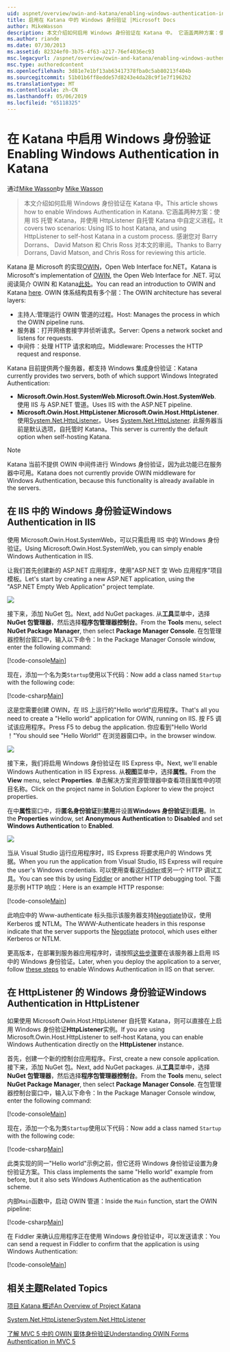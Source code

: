 ```yaml
---
uid: aspnet/overview/owin-and-katana/enabling-windows-authentication-in-katana
title: 启用在 Katana 中的 Windows 身份验证 |Microsoft Docs
author: MikeWasson
description: 本文介绍如何启用 Windows 身份验证在 Katana 中。 它涵盖两种方案：使用 IIS 托管 Katana，并使用 HttpListener 自托管 Kat...
ms.author: riande
ms.date: 07/30/2013
ms.assetid: 82324ef0-3b75-4f63-a217-76ef4036ec93
msc.legacyurl: /aspnet/overview/owin-and-katana/enabling-windows-authentication-in-katana
msc.type: authoredcontent
ms.openlocfilehash: 3d81e7e1bf13ab63417378fba0c5ab80213f404b
ms.sourcegitcommit: 51b01b6ff8edde57d8243e4da28c9f1e7f1962b2
ms.translationtype: MT
ms.contentlocale: zh-CN
ms.lasthandoff: 05/06/2019
ms.locfileid: "65118325"
---
```

# <a name="enabling-windows-authentication-in-katana"></a><span data-ttu-id="2fc5f-104">在 Katana 中启用 Windows 身份验证</span><span class="sxs-lookup"><span data-stu-id="2fc5f-104">Enabling Windows Authentication in Katana</span></span>

<span data-ttu-id="2fc5f-105">通过[Mike Wasson](https://github.com/MikeWasson)</span><span class="sxs-lookup"><span data-stu-id="2fc5f-105">by [Mike Wasson](https://github.com/MikeWasson)</span></span>

> <span data-ttu-id="2fc5f-106">本文介绍如何启用 Windows 身份验证在 Katana 中。</span><span class="sxs-lookup"><span data-stu-id="2fc5f-106">This article shows how to enable Windows Authentication in Katana.</span></span> <span data-ttu-id="2fc5f-107">它涵盖两种方案：使用 IIS 托管 Katana，并使用 HttpListener 自托管 Katana 中自定义进程。</span><span class="sxs-lookup"><span data-stu-id="2fc5f-107">It covers two scenarios: Using IIS to host Katana, and using HttpListener to self-host Katana in a custom process.</span></span> <span data-ttu-id="2fc5f-108">感谢您对 Barry Dorrans、 David Matson 和 Chris Ross 对本文的审阅。</span><span class="sxs-lookup"><span data-stu-id="2fc5f-108">Thanks to Barry Dorrans, David Matson, and Chris Ross for reviewing this article.</span></span>

<span data-ttu-id="2fc5f-109">Katana 是 Microsoft 的实现[OWIN](http://owin.org/)，Open Web Interface for.NET。</span><span class="sxs-lookup"><span data-stu-id="2fc5f-109">Katana is Microsoft's implementation of [OWIN](http://owin.org/), the Open Web Interface for .NET.</span></span> <span data-ttu-id="2fc5f-110">可以阅读简介 OWIN 和 Katana[此处](an-overview-of-project-katana.md)。</span><span class="sxs-lookup"><span data-stu-id="2fc5f-110">You can read an introduction to OWIN and Katana [here](an-overview-of-project-katana.md).</span></span> <span data-ttu-id="2fc5f-111">OWIN 体系结构具有多个层：</span><span class="sxs-lookup"><span data-stu-id="2fc5f-111">The OWIN architecture has several layers:</span></span>

- <span data-ttu-id="2fc5f-112">主持人:管理运行 OWIN 管道的过程。</span><span class="sxs-lookup"><span data-stu-id="2fc5f-112">Host: Manages the process in which the OWIN pipeline runs.</span></span>
- <span data-ttu-id="2fc5f-113">服务器：打开网络套接字并侦听请求。</span><span class="sxs-lookup"><span data-stu-id="2fc5f-113">Server: Opens a network socket and listens for requests.</span></span>
- <span data-ttu-id="2fc5f-114">中间件：处理 HTTP 请求和响应。</span><span class="sxs-lookup"><span data-stu-id="2fc5f-114">Middleware: Processes the HTTP request and response.</span></span>

<span data-ttu-id="2fc5f-115">Katana 目前提供两个服务器，都支持 Windows 集成身份验证：</span><span class="sxs-lookup"><span data-stu-id="2fc5f-115">Katana currently provides two servers, both of which support Windows Integrated Authentication:</span></span>

- <span data-ttu-id="2fc5f-116">**Microsoft.Owin.Host.SystemWeb**.</span><span class="sxs-lookup"><span data-stu-id="2fc5f-116">**Microsoft.Owin.Host.SystemWeb**.</span></span> <span data-ttu-id="2fc5f-117">使用 IIS 与 ASP.NET 管道。</span><span class="sxs-lookup"><span data-stu-id="2fc5f-117">Uses IIS with the ASP.NET pipeline.</span></span>
- <span data-ttu-id="2fc5f-118">**Microsoft.Owin.Host.HttpListener**.</span><span class="sxs-lookup"><span data-stu-id="2fc5f-118">**Microsoft.Owin.Host.HttpListener**.</span></span> <span data-ttu-id="2fc5f-119">使用[System.Net.HttpListener](https://msdn.microsoft.com/library/system.net.httplistener.aspx)。</span><span class="sxs-lookup"><span data-stu-id="2fc5f-119">Uses [System.Net.HttpListener](https://msdn.microsoft.com/library/system.net.httplistener.aspx).</span></span> <span data-ttu-id="2fc5f-120">此服务器当前是默认选项，自托管时 Katana。</span><span class="sxs-lookup"><span data-stu-id="2fc5f-120">This server is currently the default option when self-hosting Katana.</span></span>

> [!NOTE]
> <span data-ttu-id="2fc5f-121">Katana 当前不提供 OWIN 中间件进行 Windows 身份验证，因为此功能已在服务器中可用。</span><span class="sxs-lookup"><span data-stu-id="2fc5f-121">Katana does not currently provide OWIN middleware for Windows Authentication, because this functionality is already available in the servers.</span></span>

## <a name="windows-authentication-in-iis"></a><span data-ttu-id="2fc5f-122">在 IIS 中的 Windows 身份验证</span><span class="sxs-lookup"><span data-stu-id="2fc5f-122">Windows Authentication in IIS</span></span>

<span data-ttu-id="2fc5f-123">使用 Microsoft.Owin.Host.SystemWeb，可以只需启用 IIS 中的 Windows 身份验证。</span><span class="sxs-lookup"><span data-stu-id="2fc5f-123">Using Microsoft.Owin.Host.SystemWeb, you can simply enable Windows Authentication in IIS.</span></span>

<span data-ttu-id="2fc5f-124">让我们首先创建新的 ASP.NET 应用程序，使用"ASP.NET 空 Web 应用程序"项目模板。</span><span class="sxs-lookup"><span data-stu-id="2fc5f-124">Let's start by creating a new ASP.NET application, using the "ASP.NET Empty Web Application" project template.</span></span>

![](enabling-windows-authentication-in-katana/_static/image1.png)

<span data-ttu-id="2fc5f-125">接下来，添加 NuGet 包。</span><span class="sxs-lookup"><span data-stu-id="2fc5f-125">Next, add NuGet packages.</span></span> <span data-ttu-id="2fc5f-126">从**工具**菜单中，选择**NuGet 包管理器**，然后选择**程序包管理器控制台**。</span><span class="sxs-lookup"><span data-stu-id="2fc5f-126">From the **Tools** menu, select **NuGet Package Manager**, then select **Package Manager Console**.</span></span> <span data-ttu-id="2fc5f-127">在包管理器控制台窗口中，输入以下命令：</span><span class="sxs-lookup"><span data-stu-id="2fc5f-127">In the Package Manager Console window, enter the following command:</span></span>

[!code-console[Main](enabling-windows-authentication-in-katana/samples/sample1.cmd)]

<span data-ttu-id="2fc5f-128">现在，添加一个名为类`Startup`使用以下代码：</span><span class="sxs-lookup"><span data-stu-id="2fc5f-128">Now add a class named `Startup` with the following code:</span></span>

[!code-csharp[Main](enabling-windows-authentication-in-katana/samples/sample2.cs)]

<span data-ttu-id="2fc5f-129">这是您需要创建 OWIN，在 IIS 上运行的"Hello world"应用程序。</span><span class="sxs-lookup"><span data-stu-id="2fc5f-129">That's all you need to create a "Hello world" application for OWIN, running on IIS.</span></span> <span data-ttu-id="2fc5f-130">按 F5 调试该应用程序。</span><span class="sxs-lookup"><span data-stu-id="2fc5f-130">Press F5 to debug the application.</span></span> <span data-ttu-id="2fc5f-131">你应看到"Hello World ！"</span><span class="sxs-lookup"><span data-stu-id="2fc5f-131">You should see "Hello World!"</span></span> <span data-ttu-id="2fc5f-132">在浏览器窗口中。</span><span class="sxs-lookup"><span data-stu-id="2fc5f-132">in the browser window.</span></span>

![](enabling-windows-authentication-in-katana/_static/image2.png)

<span data-ttu-id="2fc5f-133">接下来，我们将启用 Windows 身份验证在 IIS Express 中。</span><span class="sxs-lookup"><span data-stu-id="2fc5f-133">Next, we'll enable Windows Authentication in IIS Express.</span></span> <span data-ttu-id="2fc5f-134">从**视图**菜单中，选择**属性**。</span><span class="sxs-lookup"><span data-stu-id="2fc5f-134">From the **View** menu, select **Properties**.</span></span> <span data-ttu-id="2fc5f-135">单击解决方案资源管理器中查看项目属性中的项目名称。</span><span class="sxs-lookup"><span data-stu-id="2fc5f-135">Click on the project name in Solution Explorer to view the project properties.</span></span>

<span data-ttu-id="2fc5f-136">在中**属性**窗口中，将**匿名身份验证**到**禁用**并设置**Windows 身份验证**到**启用**。</span><span class="sxs-lookup"><span data-stu-id="2fc5f-136">In the **Properties** window, set **Anonymous Authentication** to **Disabled** and set **Windows Authentication** to **Enabled**.</span></span>

![](enabling-windows-authentication-in-katana/_static/image3.png)

<span data-ttu-id="2fc5f-137">当从 Visual Studio 运行应用程序时，IIS Express 将要求用户的 Windows 凭据。</span><span class="sxs-lookup"><span data-stu-id="2fc5f-137">When you run the application from Visual Studio, IIS Express will require the user's Windows credentials.</span></span> <span data-ttu-id="2fc5f-138">可以使用查看这[Fiddler](http://fiddler2.com/home)或另一个 HTTP 调试工具。</span><span class="sxs-lookup"><span data-stu-id="2fc5f-138">You can see this by using [Fiddler](http://fiddler2.com/home) or another HTTP debugging tool.</span></span> <span data-ttu-id="2fc5f-139">下面是示例 HTTP 响应：</span><span class="sxs-lookup"><span data-stu-id="2fc5f-139">Here is an example HTTP response:</span></span>

[!code-console[Main](enabling-windows-authentication-in-katana/samples/sample3.cmd?highlight=1,5-6)]

<span data-ttu-id="2fc5f-140">此响应中的 Www-authenticate 标头指示该服务器支持[Negotiate](http://www.ietf.org/rfc/rfc4559.txt)协议，使用 Kerberos 或 NTLM。</span><span class="sxs-lookup"><span data-stu-id="2fc5f-140">The WWW-Authenticate headers in this response indicate that the server supports the [Negotiate](http://www.ietf.org/rfc/rfc4559.txt) protocol, which uses either Kerberos or NTLM.</span></span>

<span data-ttu-id="2fc5f-141">更高版本，在部署到服务器应用程序时，请按照[这些步骤](https://www.iis.net/configreference/system.webserver/security/authentication/windowsauthentication)要在该服务器上启用 IIS 中的 Windows 身份验证。</span><span class="sxs-lookup"><span data-stu-id="2fc5f-141">Later, when you deploy the application to a server, follow [these steps](https://www.iis.net/configreference/system.webserver/security/authentication/windowsauthentication) to enable Windows Authentication in IIS on that server.</span></span>

## <a name="windows-authentication-in-httplistener"></a><span data-ttu-id="2fc5f-142">在 HttpListener 的 Windows 身份验证</span><span class="sxs-lookup"><span data-stu-id="2fc5f-142">Windows Authentication in HttpListener</span></span>

<span data-ttu-id="2fc5f-143">如果使用 Microsoft.Owin.Host.HttpListener 自托管 Katana，则可以直接在上启用 Windows 身份验证**HttpListener**实例。</span><span class="sxs-lookup"><span data-stu-id="2fc5f-143">If you are using Microsoft.Owin.Host.HttpListener to self-host Katana, you can enable Windows Authentication directly on the **HttpListener** instance.</span></span>

<span data-ttu-id="2fc5f-144">首先，创建一个新的控制台应用程序。</span><span class="sxs-lookup"><span data-stu-id="2fc5f-144">First, create a new console application.</span></span> <span data-ttu-id="2fc5f-145">接下来，添加 NuGet 包。</span><span class="sxs-lookup"><span data-stu-id="2fc5f-145">Next, add NuGet packages.</span></span> <span data-ttu-id="2fc5f-146">从**工具**菜单中，选择**NuGet 包管理器**，然后选择**程序包管理器控制台**。</span><span class="sxs-lookup"><span data-stu-id="2fc5f-146">From the **Tools** menu, select **NuGet Package Manager**, then select **Package Manager Console**.</span></span> <span data-ttu-id="2fc5f-147">在包管理器控制台窗口中，输入以下命令：</span><span class="sxs-lookup"><span data-stu-id="2fc5f-147">In the Package Manager Console window, enter the following command:</span></span>

[!code-console[Main](enabling-windows-authentication-in-katana/samples/sample4.cmd)]

<span data-ttu-id="2fc5f-148">现在，添加一个名为类`Startup`使用以下代码：</span><span class="sxs-lookup"><span data-stu-id="2fc5f-148">Now add a class named `Startup` with the following code:</span></span>

[!code-csharp[Main](enabling-windows-authentication-in-katana/samples/sample5.cs)]

<span data-ttu-id="2fc5f-149">此类实现的同一"Hello world"示例之前，但它还将 Windows 身份验证设置为身份验证方案。</span><span class="sxs-lookup"><span data-stu-id="2fc5f-149">This class implements the same "Hello world" example from before, but it also sets Windows Authentication as the authentication scheme.</span></span>

<span data-ttu-id="2fc5f-150">内部`Main`函数中，启动 OWIN 管道：</span><span class="sxs-lookup"><span data-stu-id="2fc5f-150">Inside the `Main` function, start the OWIN pipeline:</span></span>

[!code-csharp[Main](enabling-windows-authentication-in-katana/samples/sample6.cs)]

<span data-ttu-id="2fc5f-151">在 Fiddler 来确认应用程序正在使用 Windows 身份验证中，可以发送请求：</span><span class="sxs-lookup"><span data-stu-id="2fc5f-151">You can send a request in Fiddler to confirm that the application is using Windows Authentication:</span></span>

[!code-console[Main](enabling-windows-authentication-in-katana/samples/sample7.cmd?highlight=1,4-5)]

## <a name="related-topics"></a><span data-ttu-id="2fc5f-152">相关主题</span><span class="sxs-lookup"><span data-stu-id="2fc5f-152">Related Topics</span></span>

[<span data-ttu-id="2fc5f-153">项目 Katana 概述</span><span class="sxs-lookup"><span data-stu-id="2fc5f-153">An Overview of Project Katana</span></span>](an-overview-of-project-katana.md)

[<span data-ttu-id="2fc5f-154">System.Net.HttpListener</span><span class="sxs-lookup"><span data-stu-id="2fc5f-154">System.Net.HttpListener</span></span>](https://msdn.microsoft.com/library/system.net.httplistener.aspx)

[<span data-ttu-id="2fc5f-155">了解 MVC 5 中的 OWIN 窗体身份验证</span><span class="sxs-lookup"><span data-stu-id="2fc5f-155">Understanding OWIN Forms Authentication in MVC 5</span></span>](https://blogs.msdn.com/b/webdev/archive/2013/07/03/understanding-owin-forms-authentication-in-mvc-5.aspx)
